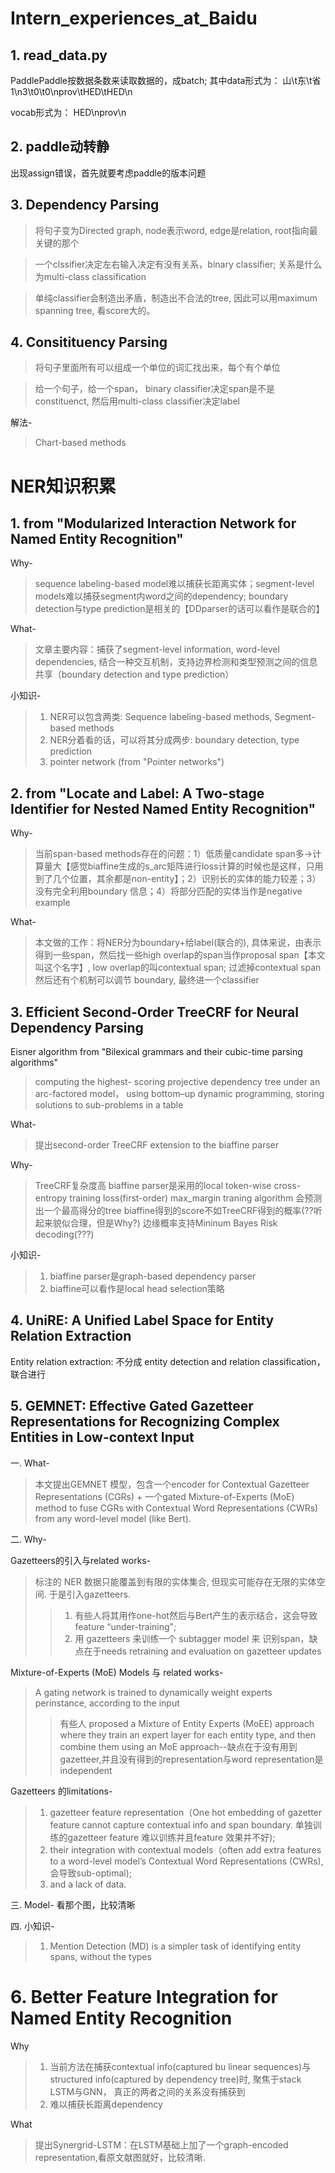# Intern_experiences_at_Baidu
## 1. read_data.py
PaddlePaddle按数据条数来读取数据的，成batch;
其中data形式为：
山\t东\t省1\n3\t0\t0\nprov\tHED\tHED\n

vocab形式为：
HED\nprov\n

## 2. paddle动转静
出现assign错误，首先就要考虑paddle的版本问题
## 3. Dependency Parsing
>将句子变为Directed graph, node表示word, edge是relation, root指向最关键的那个

>一个clssifier决定左右输入决定有没有关系，binary classifier; 关系是什么为multi-class classification

>单纯classifier会制造出矛盾，制造出不合法的tree, 因此可以用maximum spanning tree, 看score大的。
## 4. Consitituency Parsing
>将句子里面所有可以组成一个单位的词汇找出来，每个有个单位

>给一个句子，给一个span， binary classifier决定span是不是constituenct, 然后用multi-class classifier决定label

解法-
>Chart-based methods

# NER知识积累
## 1. from "Modularized Interaction Network for Named Entity Recognition"
Why-
>sequence labeling-based model难以捕获长距离实体；segment-level models难以捕获segment内word之间的dependency; boundary detection与type prediction是相关的【DDparser的话可以看作是联合的】

What-
>文章主要内容：捕获了segment-level information, word-level dependencies, 结合一种交互机制，支持边界检测和类型预测之间的信息共享（boundary detection and type prediction）

小知识-
>1) NER可以包含两类: Sequence labeling-based methods, Segment-based methods
>2) NER分着看的话，可以将其分成两步: boundary detection, type prediction
>3) pointer network (from "Pointer networks")




## 2. from "Locate and Label: A Two-stage Identifier for Nested Named Entity Recognition"
Why-
>当前span-based methods存在的问题：1）低质量candidate span多->计算量大【感觉biaffine生成的s_arc矩阵进行loss计算的时候也是这样，只用到了几个位置，其余都是non-entity】；2）识别长的实体的能力较差；3）没有完全利用boundary 信息；4）将部分匹配的实体当作是negative example

What-
>本文做的工作：将NER分为boundary+给label(联合的), 具体来说，由表示得到一些span，然后找一些high overlap的span当作proposal span【本文叫这个名字】, low overlap的叫contextual span; 过滤掉contextual span然后还有个机制可以调节 boundary, 最终进一个classifier

## 3. Efficient Second-Order TreeCRF for Neural Dependency Parsing
Eisner algorithm from "Bilexical grammars and their cubic-time parsing algorithms"
>computing the highest- scoring projective dependency tree under an arc-factored model，  using bottom–up dynamic programming, storing solutions to sub-problems in a table

What-
>提出second-order TreeCRF extension to the biaffine parser

Why-
>TreeCRF复杂度高
>biaffine parser是采用的local token-wise cross-entropy training loss(first-order)
>max_margin traning algorithm 会预测出一个最高得分的tree
>biaffine得到的score不如TreeCRF得到的概率(??听起来貌似合理，但是Why?)
>边缘概率支持Mininum Bayes Risk decoding(???)

小知识-
>1. biaffine parser是graph-based dependency parser
>2. biaffine可以看作是local head selection策略

## 4. UniRE: A Unified Label Space for Entity Relation Extraction
Entity relation extraction: 不分成 entity detection and relation classification， 联合进行

## 5. GEMNET: Effective Gated Gazetteer Representations for Recognizing Complex Entities in Low-context Input
一. What-
>本文提出GEMNET 模型，包含一个encoder for Contextual Gazetteer Representations (CGRs) + 一个gated Mixture-of-Experts (MoE) method to fuse CGRs with Contextual Word Representations (CWRs) from any word-level model (like Bert).

二. Why-

Gazetteers的引入与related works-
>标注的 NER 数据只能覆盖到有限的实体集合, 但现实可能存在无限的实体空间. 于是引入gazetteers. 
>>1. 有些人将其用作one-hot然后与Bert产生的表示结合，这会导致 feature “under-training"; 
>>2. 用 gazetteers 来训练一个 subtagger model 来 识别span，缺点在于needs retraining and evaluation
on gazetteer updates

Mixture-of-Experts (MoE) Models 与 related works-
>A gating network is trained to dynamically weight experts perinstance, according to the input
>>有些人 proposed a Mixture of Entity Experts (MoEE) approach where they train an expert layer for each entity type, and then combine them using an MoE approach--缺点在于没有用到gazetteer,并且没有得到的representation与word representation是independent


Gazetteers 的limitations-

>1. gazetteer feature representation（One hot embedding of gazetter feature cannot capture contextual info and span boundary. 单独训练的gazetteer feature 难以训练并且feature 效果并不好);
>2. their integration with contextual models（often add extra features to a word-level model’s Contextual Word Representations (CWRs), 会导致sub-optimal); 
>3. and a lack of data.

三. Model-
看那个图，比较清晰

四. 小知识-

>1. Mention Detection (MD) is a simpler task of identifying entity spans, without the types

# 6. Better Feature Integration for Named Entity Recognition
Why
>1. 当前方法在捕获contextual info(captured bu linear sequences)与structured info(captured by dependency tree)时, 聚焦于stack LSTM与GNN， 真正的两者之间的关系没有捕获到
>2. 难以捕获长距离dependency


What
>提出Synergrid-LSTM：在LSTM基础上加了一个graph-encoded representation,看原文献图就好，比较清晰.
